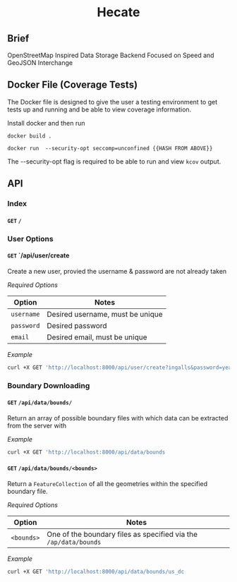 <h1 align='center'>Hecate</h1>

## Brief

OpenStreetMap Inspired Data Storage Backend Focused on Speed and GeoJSON Interchange

## Docker File (Coverage Tests)

The Docker file is designed to give the user a testing environment to get tests up and running and be able to view coverage information.

Install docker and then run

```
docker build .

docker run  --security-opt seccomp=unconfined {{HASH FROM ABOVE}}
```

The --security-opt flag is required to be able to run and view `kcov` output.

## API

### Index

#### `GET` `/`

### User Options

#### `GET` `/api/user/create

Create a new user, provied the username & password are not already taken

*Required Options*

| Option     | Notes |
| ---------- | ----- |
| `username` | Desired username, must be unique |
| `password` | Desired password |
| `email`    | Desired email, must be unique |

*Example*

```bash
curl +X GET 'http://localhost:8000/api/user/create?ingalls&password=yeaheh&email=ingalls@protonmail.com
```

### Boundary Downloading

#### `GET` `/api/data/bounds/`

Return an array of possible boundary files with which data can be extracted from the server with

*Example*

```bash
curl +X GET 'http://localhost:8000/api/data/bounds
```

#### `GET` `/api/data/bounds/<bounds>`

Return a `FeatureCollection` of all the geometries within the specified boundary file.

*Required Options*

| Option     | Notes |
| ---------- | ----- |
| `<bounds>` | One of the boundary files as specified via the `/ap/data/bounds`

*Example*

```bash
curl +X GET 'http://localhost:8000/api/data/bounds/us_dc
```
